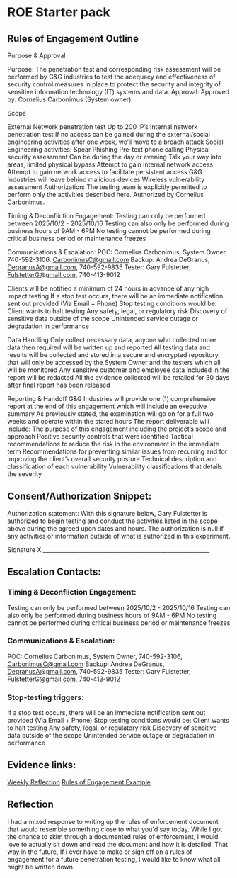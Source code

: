 # ROE Starter pack

## Rules of Engagement Outline
Purpose & Approval

Purpose:
The penetration test and corresponding risk assessment will be performed by G&G industries to test the adequacy and effectiveness of security control measures in place to protect the security and integrity of sensitive information technology (IT) systems and data.
Approval:
Approved by: Cornelius Carbonimus (System owner)

Scope

External Network penetration test
Up to 200 IP’s
Internal network penetration test
If no access can be gained during the external/social engineering activities after one week, we’ll move to a breach attack
Social Engineering activities:
Spear Phishing
Pre-text phone calling
Physical security assessment
Can be during the day or evening
Talk your way into areas, limited physical bypass
Attempt to gain internal network access
Attempt to gain network access to facilitate persistent access
G&G Industries will leave behind malicious devices
Wireless vulnerability assessment
Authorization:
The testing team is explicitly permitted to perform only the activities described here.
Authorized by Cornelius Carbonimus.

Timing & Deconfliction
Engagement:
Testing can only be performed between 2025/10/2 - 2025/10/16
Testing can also only be performed during business hours of 9AM - 6PM
No testing cannot be performed during critical business period or maintenance freezes

Communications & Escalation:
POC: Cornelius Carbonimus, System Owner, 740-592-3106, CarbonimusC@gmail.com
Backup: Andrea DeGranus, DegranusA@gmail.com, 740-592-9835
Tester: Gary Fulstetter, FulstetterG@gmail.com, 740-413-9012

Clients will be notified a minimum of 24 hours in advance of any high impact testing
If a stop test occurs, there will be an immediate notification sent out provided (Via Email + Phone)
Stop testing conditions would be:
Client wants to halt testing
Any safety, legal, or regulatory risk
Discovery of sensitive data outside of the scope
Unintended service outage or degradation in performance

Data Handling
Only collect necessary data, anyone who collected more data then required will be written up and reported
All testing data and results will be collected and stored in a secure and encrypted repository that will only be accessed by the System Owner and the testers which all will be monitored
Any sensitive customer and employee data included in the report will be redacted
All the evidence collected will be retailed for 30 days after final report has been released

Reporting & Handoff
G&G Industries will provide one (1) comprehensive report at the end of this engagement which will include an executive summary
As previously stated, the examination will go on for a full two weeks and operate within the stated hours
The report deliverable will include:
The purpose of this engagement including the project’s scope and approach
Positive security controls that were identified
Tactical recommendations to reduce the risk in the environment in the immediate term
Recommendations for preventing similar issues from recurring and for improving the client’s overall security posture
Technical description and classification of each vulnerability
Vulnerability classifications that details the severity

## Consent/Authorization Snippet:
Authorization statement:
		With this signature below, Gary Fulstetter is authorized to begin testing and conduct the activities listed in the scope above during the agreed upon dates and hours. The authorization is null if any activities or information outside of what is authorized in this experiment.

Signature X ___________________________________________________________

## Escalation Contacts:
### Timing & Deconfliction Engagement:
Testing can only be performed between 2025/10/2 - 2025/10/16
Testing can also only be performed during business hours of 9AM - 6PM
No testing cannot be performed during critical business period or maintenance freezes

### Communications & Escalation:
POC: Cornelius Carbonimus, System Owner, 740-592-3106, CarbonimusC@gmail.com
Backup: Andrea DeGranus, DegranusA@gmail.com, 740-592-9835
Tester: Gary Fulstetter, FulstetterG@gmail.com, 740-413-9012

### Stop-testing triggers:
If a stop test occurs, there will be an immediate notification sent out provided (Via Email + Phone)
Stop testing conditions would be:
Client wants to halt testing
Any safety, legal, or regulatory risk
Discovery of sensitive data outside of the scope
Unintended service outage or degradation in performance

## Evidence links:
[Weekly Reflection](Weekly-reflection-5.pdf)
[Rules of Engagement Example](ROE-1.pdf)

## Reflection
I had a mixed response to writing up the rules of enforcement document that would resemble something close to what you'd say today. While I got the chance to skim through a documented rules of enforcement, I would love to actually sit down and read the document and how it is detailed. That way in the future, If i ever have to make or sign off on a rules of engagement for a future penetration testing, I would like to know what all might be written down. 
